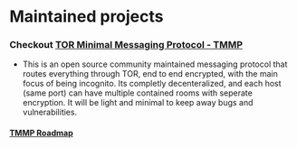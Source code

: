 # Maintained projects

### Checkout [TOR Minimal Messaging Protocol - TMMP](https://github.com/FU3X/TMMP)
- This is an open source community maintained messaging protocol that routes everything through TOR, end to end encrypted, with the main focus of being incognito. Its completly decenteralized, and each host (same port) can have multiple contained rooms with seperate encryption. It will be light and minimal to keep away bugs and vulnerabilities. 

#### [TMMP Roadmap](https://github.com/users/FU3X/projects/2/views/1)
